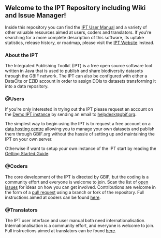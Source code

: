 ## Welcome to the IPT Repository including Wiki and Issue Manager! 

Inside this repository you can find the [IPT User Manual](IPT2ManualNotes.wiki) and a variety of other valuable resources aimed at users, coders and translators. If you're searching for a more complete description of this software, its uptake statistics, release history, or roadmap, please visit the [IPT Website](http://www.gbif.org/ipt) instead.

### About the IPT

The Integrated Publishing Toolkit (IPT) is a free open source software tool written in Java that is used to publish and share biodiversity datasets through the GBIF network. The IPT can also be configured with either a DataCite or EZID account in order to assign DOIs to datasets transforming it into a data repository. 

### @Users

If you're only interested in trying out the IPT please request an account on the [Demo IPT instance](http://ipt.gbif.org) by sending an email to helpdesk@gbif.org. 

The simplest way to begin using the IPT is to request a free account on a [data hosting centre](https://github.com/gbif/ipt/wiki/dataHostingCentres) allowing you to manage your own datasets and publish them through GBIF.org without the hassle of setting up and maintaining the IPT on your own server.

Otherwise if want to setup your own instance of the IPT start by reading the [Getting Started Guide](https://github.com/gbif/ipt/wiki/IPT2ManualNotes.wiki#getting-started-guide). 

### @Coders 

The core development of the IPT is directed by GBIF, but the coding is a community effort and everyone is welcome to join. Scan the list of [open issues](https://github.com/gbif/ipt/issues) for ideas on how you can get involved. Contributions are welcome in the form of a [pull request](https://help.github.com/articles/creating-a-pull-request/) using a branch or fork of the repository. Full instructions aimed at coders can be found [here](HowToContribute.wiki).

### @Translators

The IPT user interface and user manual both need internationalisation. Internationalisation is a community effort, and everyone is welcome to join. Full instructions aimed at translators can be found [here](HowToTranslate.wiki).
